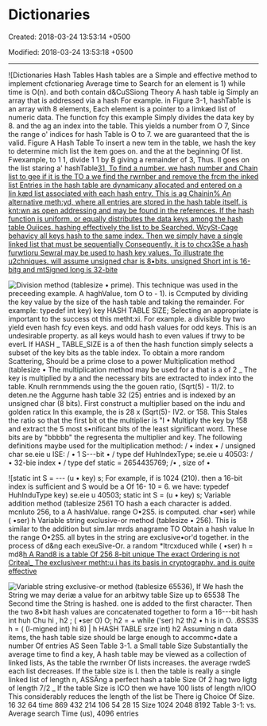 # Dictionaries

Created: 2018-03-24 13:53:14 +0500

Modified: 2018-03-24 13:53:18 +0500

---

![Dictionaries Hash Tables Hash tables are a Simple and effective method to implement cfctionarieg Average time to Search for an element is 1) while time is O(n). and both contain d&CuSSiong Theory A hash table ig Simply an array that is addressed via a hash For example. in Figure 3-1, hashTab1e is an array with 8 elements, Each element is a pointer to a limkæd list of numeric data. The function fcy this example Simply divides the data key by 8. and the ag an index into the table. This yields a number from O 7, Since the range o' indices for hash Table is O to 7. we are guaranteed that the is valid. Figure A Hash Table To insert a new tem in the table, we hash the key to determine mich list the item goes on. and the at the beginning Of list. Fwexample, to 1 1, divide 1 1 by B giving a remainder of 3, Thus. Il goes on the list staring a' hashTable[31, To find a number. we hash number and Chain list to gee if it is the TO a we find the rwrnber and remove the frcm the inked list Entries in the hash table are dynamicany allocated and entered on a Iin,kæd list associated with each hash entry. This is ag Chainin% An alternative meth:yd, where all entries are stored in the hash table itself. is knt:wn as open addressing and may be found in the references. If the hash function is uniform. or equally distributes the data keys among the hash table Ouiices. hashing effectively the list to be Searched. WcySt-Cage behavicy all keys hash to the same index. Then we simply have a single linked list that must be sequentially Consequently. it is to chcx3Se a hash furwtioru Sewral may be used to hash key values. To illustrate the u2chniques. will assume unsigned char is 8•bits. unsigned Short int is 16-bitg and mtSigned long is 32-bite ](media/Dictionaries-image1.png)

![Division method (tablesize • prime). This technique was used in the preceeding example. A haghVaIue, tom O to - 1). is Ccmputed by dividing the key value by the size of the hash table and taking the remainder. For example: typedef int key) key HASH TABLE SIZE; Selecting an appropriate is important to the success ot this metht:xi. For example. a divisible by two yield even hash fcy even keys. and odd hash values for odd keys. This is an undesirable property. as all keys would hash to even values if trwy to be everL If HASH _ TABLE_SIZE is a of then the hash function simply selects a subset of the key bits as the table index. To obtain a more random Scattering, Should be a prime close to a power Multiplication method (tablesize • The multiplication method may be used for a that is a of 2 _ The key is multiplied by a and the necessary bits are extracted to index into the table. Knulh rernmmends using the the gouen ratio, (Sqrt(5) - 11/2. to deten.ne the Aggurne hash table 32 (25) entries and is indexed by an unsigned char (8 bits). First construct a multiplier based on the indu and golden raticx In this example, the is 28 x (Sqrt(5)- IV2. or 158. This Stales the ratio so that the first bit ot the multiplier is "I • Multiply the key by 158 and extract the 5 most s•nificant bits of the least significant word. These bits are by "bbbbb" the regresenta the multiplier and key. The following definitions maybe used for the multiplication method: / • index • / unsigned char se.eie u ISE: / • 1 S---bit • / type def HuhIndexType; se.eie u 40503: / • 32-bie index • / type def static = 2654435769; /• , size of • ](media/Dictionaries-image2.png)

![static int S = --- (u • key) s; For example, if is 1024 (210). then a 16-bit index is sufficient and S would be a Of 16- 10 = 6. we have: typedef HuhInduType key) se.eie u 40503; static int S = (u • key) s; Variable addition method (tablesize 2561 TO hash a each character is added. mcnluto 256, to a A hashVaIue. range O•2S5. is computed. char •ser) while ( •ser) h Variable string exclusive-or method (tablesize • 256). This is similar to the addition but sim.lar mrds anagrame TO Obtain a hash value In the range O•2S5. all bytes in the string are exclusive•or'd together. in the process of d&ng each exeuSive-Or. a random *ltrcxduced while ( •ser) h = md8[h A Rand8 is a table Of 256 8-bit unique The exact Ordering is not Criteal_ The exclusive«r metht:u.i has its basis in cryptography. and is quite effective ](media/Dictionaries-image3.png)

![Variable string exclusive-or method (tablesize 65536), If We hash the String we may deriæ a value for an arbitwy table Size up to 65538 The Second time the String is hashed. one is added to the first character. Then the two 8•bit hash values are concatenated together to form a 16---bit hash int huh Chu hi , h2 ; ( •ser O) O; h2 = + while ('ser) h2 th2 • h is in O. .6SS3S h = ( (I-migned int) hi 8) | h HASH TABLE srze int) h2 Assuming n data items, the hash table size should be large enough to accommc•date a number Of entries AS Seen Table 3-1. a Small table Size Substantially the average time to find a key, A hash table may be viewed as a collection of linked lists, As the table the rwrnber Of lists increases. the average rwdeS each list decreases. If the table size is I. then the table is really a single linked list of length n, ASSÄng a perfect hash a table Size Of 2 hag two ligtg of length 7/2 _ If the table Size is ICO then we have 100 lists of length n/IOO This considerably reduces the length of the list be There ig Choice Of Size. 16 32 64 time 869 432 214 106 54 28 15 Size 1024 2048 8192 Table 3-1: vs. Average search Time (us), 4096 entries ](media/Dictionaries-image4.png)
